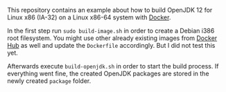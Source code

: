 This repository contains an example about how to build OpenJDK 12 for Linux x86 (IA-32) on a Linux x86-64 system with [Docker](https://www.docker.com/).

In the first step run `sudo build-image.sh` in order to create a Debian i386 root filesystem. You might use other already existing images from [Docker Hub](https://hub.docker.com/) as well and update the `Dockerfile` accordingly. But I did not test this yet.

Afterwards execute `build-openjdk.sh` in order to start the build process. If everything went fine, the created OpenJDK packages are stored in the newly created `package` folder.
